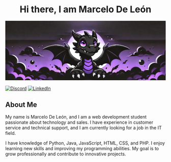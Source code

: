 <div align="center">  
<h1> Hi there, I am Marcelo De León</h1>
</div>


![Banner](img/dragon_banner.jpg)

[![Discord](https://img.shields.io/badge/Discord-5865F2?style=for-the-badge&logo=discord&logoColor=white)](https://discord.gg/66zeFNdQap)
[![LinkedIn](https://img.shields.io/badge/LinkedIn-Connect-blue?style=flat&logo=linkedin)](https://www.linkedin.com/in/marcelodeleon29/)



About Me
---
My name is Marcelo De León, and I am a web development student passionate about technology and sales. I have experience in customer service and technical support, and I am currently looking for a job in the IT field.

I have knowledge of Python, Java, JavaScript, HTML, CSS, and PHP. I enjoy learning new skills and improving my programming abilities. My goal is to grow professionally and contribute to innovative projects.
